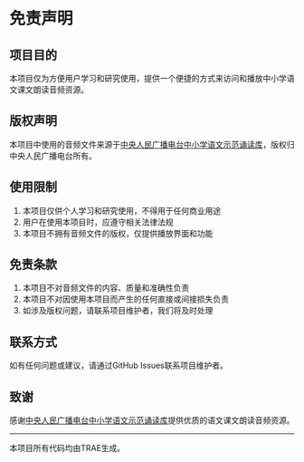 # 免责声明

## 项目目的
本项目仅为方便用户学习和研究使用，提供一个便捷的方式来访问和播放中小学语文课文朗读音频资源。

## 版权声明
本项目中使用的音频文件来源于[中央人民广播电台中小学语文示范诵读库](https://edu.cnr.cn/eduzt/ywkwsfsd/)，版权归中央人民广播电台所有。

## 使用限制
1. 本项目仅供个人学习和研究使用，不得用于任何商业用途
2. 用户在使用本项目时，应遵守相关法律法规
3. 本项目不拥有音频文件的版权，仅提供播放界面和功能

## 免责条款
1. 本项目不对音频文件的内容、质量和准确性负责
2. 本项目不对因使用本项目而产生的任何直接或间接损失负责
3. 如涉及版权问题，请联系项目维护者，我们将及时处理

## 联系方式
如有任何问题或建议，请通过GitHub Issues联系项目维护者。

## 致谢
感谢[中央人民广播电台中小学语文示范诵读库](https://edu.cnr.cn/eduzt/ywkwsfsd/)提供优质的语文课文朗读音频资源。

---

本项目所有代码均由TRAE生成。